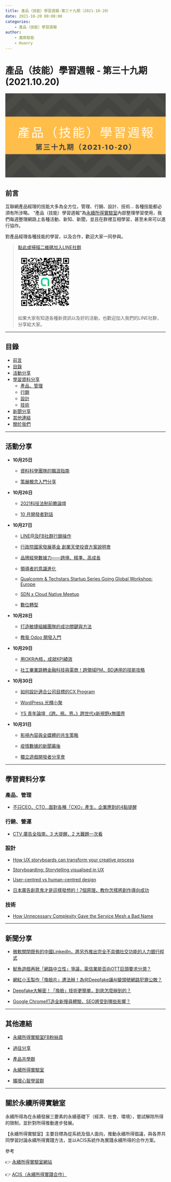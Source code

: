 ```yaml
---
title: 產品（技能）學習週報-第三十九期（2021-10-20）
date: 2021-10-20 00:00:00
categories:
	- 產品（技能）學習週報
author:
	- 嘉鼎智能
	- Huanry
---
```

# 產品（技能）學習週報 - 第三十九期 (2021.10.20)

![產品技能學習週報-第三十九期](/img/pm/39.png)

## 前言

互聯網產品經理的技能大多為全方位，管理、行銷、設計、技術... 各種技能都必須有所涉略。 “產品（技能）學習週報”為[永續所得實驗室](#關於永續所得實驗室)內部整理學習使用，我們每週整理網路上各種活動、新知、新聞，並且在群裡互相學習，甚至未來可以進行協作。

對產品經理各種技能的學習，以及合作，歡迎大家一同參與。

>[點此或掃描二維碼加入LINE社群](https://line.me/ti/g2/Dj4AkbdDsY6o4D_CdDUB6Q)
>
>[![產品共學群](/img/產品共學群.jpg)](https://line.me/ti/g2/Dj4AkbdDsY6o4D_CdDUB6Q)
>
>如果大家有知道各種新資訊以及好的活動，也歡迎加入我們的LINE社群，分享給大家。

---
## 目錄
- [前言](#前言)
- [目錄](#目錄)
- [活動分享](#活動分享)
- [學習資料分享](#學習資料分享)
	- [產品、管理](#產品、管理)
	- [行銷](#行銷、營運)
	- [設計](#設計)
	- [技術](#技術)
- [新聞分享](#新聞分享)
- [其他連結](#其他連結)
- [關於我們](#關於我們)

---
## 活動分享

- **10月25日**
	- [資料科學團隊的職涯指南](https://www.accupass.com/event/2110131625577660352600)

	- [策展概念入門分享](https://docs.google.com/forms/d/e/1FAIpQLScESP1CmNrvz4iL5CAY0dSMPPpYrBPQVsPhKC9UPI_rony00g/viewform)
- **10月26日**
	- [2021科技法制前瞻論壇](https://www.accupass.com/event/2110180645479417015640)

	- [10 月開發者對話](https://developers-talk.kktix.cc/events/2021-10)
- **10月27日**
	- [LINE@及FB社群行銷操作](https://www.accupass.com/event/2109230150191661885706)

	- [行政院國家發展基金 創業天使投資方案說明會](https://www.accupass.com/event/2110150842526901511310)

	- [品牌經營數據力——跨境、精準、高成長](https://www.accupass.com/event/2110080435091227700171)

	- [領導者的意識進化](https://www.accupass.com/event/2110121737348547128270)

	- [Qualcomm & Techstars Startup Series Going Global Workshop: Europe](https://www.accupass.com/event/2109030903001450584860)

	- [SDN x Cloud Native Meetup](https://www.meetup.com/CloudNative-Taiwan/events/281444334)

	- [數位轉型](https://docs.google.com/forms/d/e/1FAIpQLSc6ceLKwAATlbQUcftVu-7uF6FrkYqnaFz6riIEjTUN8jDk0A/viewform)
- **10月28日**
	- [打造敏捷組織團隊的成功關鍵與方法](https://agilecommtw.kktix.cc/events/keymethodforbuildagileteam)

	- [教我 Odoo 開發入門](https://ocftw.kktix.cc/events/20211028-odoo-2)
- **10月29日**
	- [用OKR內核，成就KPI績效](https://www.accupass.com/event/2110061713101657132555)

	- [社工畢業跳轉金融科技與電商！跨領域PM、BD通用的技能攻略](https://www.accupass.com/event/2109210948461643444784)
- **10月30日**
	- [如何設計適合公司目標的CX Program](https://www.accupass.com/event/2110080814236108349500)

	- [WordPress 光輝小聚](https://www.meetup.com/Taoyuan-WordPress-Meetup/events/281136851)

	- [ YS 青年論壇 《跨。視。界。》跨世代x新視野x無國界](https://www.surveycake.com/s/L8yb8)
- **10月31日**
	- [影視內容與全媒體的共生策略](https://www.accupass.com/event/2109150436131169981515)

	- [疫情數據的新聞幕後](https://www.accupass.com/event/2110150157073337508580)

	- [獨立遊戲開發者分享會](https://igdshare.kktix.cc/events/igdshare211031)
___

## 學習資料分享
### 產品、管理

- [不只CEO、CTO…面對各種「CXO」產生，企業應對的4點提醒](https://www.businessweekly.com.tw/management/blog/3007989)

### 行銷、營運

- [CTV 廣告全指南，3 大提醒、2 大難題一次看](https://www.tenmax.io/tw/archives/27921)

### 設計

- [How UX storyboards can transform your creative process](https://uxdesign.cc/ux-storyboarding-2ce43875f3de)

- [Storyboarding: Storytelling visualised in UX](https://uxdesign.cc/storyboarding-the-art-of-storytelling-in-ux-2dc8fa1cfcec)

- [User-centred vs human-centred design](https://blog.prototypr.io/user-centred-vs-human-centred-14837e3e55f5)

- [日本廣告創意鬼才是這樣發想的！7個原理，教你怎樣將創作導向成功](https://www.bnext.com.tw/article/65532/how-creativity-can-be-developed)

### 技術

- [How Unnecessary Complexity Gave the Service Mesh a Bad Name](https://www.infoq.com/articles/service-mesh-unnecessary-complexity/)

---
## 新聞分享

- [微軟關閉既有的中國LinkedIn，將另外推出完全不具備社交功能的人力銀行程式](https://ithome.com.tw/news/147289)

- [魷魚遊戲再掀「網路中立性」爭議，電信業能否向OTT巨頭要求分潤？](https://www.bnext.com.tw/article/65626/ott-internet-neutrality-)

- [網紅小玉製作「換臉片」遭法辦！為何Deepfake讓AI變頭號網路犯罪公敵？](https://www.bnext.com.tw/article/57260/deepfake-ai-deep-learning)

- [Deepfake大解密！「換臉」技術更簡單，到底怎麼辦到的？](https://www.bnext.com.tw/article/57308/deepfake-autoencoder-gan)

- [Google Chrome打造全新搜尋體驗，SEO將受到哪些影響？](https://www.bnext.com.tw/article/65679/new-google-search-seo)


---
## 其他連結

- [永續所得實驗室FB粉絲頁](https://www.facebook.com/%E6%B0%B8%E7%BA%8C%E6%89%80%E5%BE%97%E5%AF%A6%E9%A9%97%E5%AE%A4-102916798609139)

- [過往分享](/categories/產品（技能）學習週報)

- [產品共學群](https://line.me/ti/g2/Dj4AkbdDsY6o4D_CdDUB6Q?utm_source=invitation&utm_medium=link_copy&utm_campaign=default)

- [永續所得實驗室](https://line.me/ti/g2/asPFU-0w4o9MIRSBdb4gtg?utm_source=invitation&utm_medium=link_copy&utm_campaign=default)

- [擴增心智學習群](https://line.me/ti/g2/asPFU-0w4o9MIRSBdb4gtg?utm_source=invitation&utm_medium=link_copy&utm_campaign=default)

---

## 關於永續所得實驗室

永續所得為在永續發展三要素的永續基礎下（經濟、社會、環境），嘗試解除所得的限制，並針對所得推動進步發展。

【永續所得實驗室】主要目標為從系統及個人面向，推動永續所得倡議，與各界共同學習討論永續所得實踐方法，並以ACIS系統作為實踐永續所得的合作方案。

參考

👉 [永續所得實驗室網站](https://sustainable-income-lab.github.io/)

👉 [ACIS（永續所得實踐合作）](https://acis.magnific.biz/)